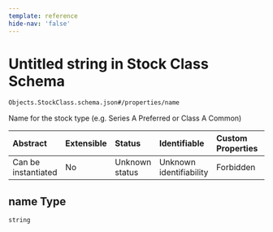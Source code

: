 ```yaml
---
template: reference
hide-nav: 'false'
---
```


# Untitled string in Stock Class Schema

```txt
Objects.StockClass.schema.json#/properties/name
```

Name for the stock type (e.g. Series A Preferred or Class A Common)

| Abstract            | Extensible | Status         | Identifiable            | Custom Properties | Additional Properties | Access Restrictions | Defined In                                                                          |
| :------------------ | :--------- | :------------- | :---------------------- | :---------------- | :-------------------- | :------------------ | :---------------------------------------------------------------------------------- |
| Can be instantiated | No         | Unknown status | Unknown identifiability | Forbidden         | Allowed               | none                | [StockClass.schema.json*](../objects/StockClass.schema.json "open original schema") |

## name Type

`string`
